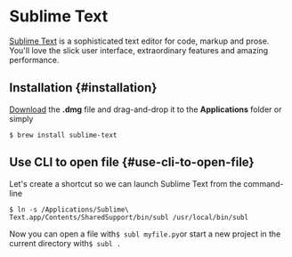 # Sublime Text

[Sublime Text](http://www.sublimetext.com/) is a sophisticated text editor for code, markup and prose. You'll love the slick user interface, extraordinary features and amazing performance.

## Installation {#installation}

[Download](http://www.sublimetext.com/) the **.dmg** file and drag-and-drop it to the **Applications** folder or simply

```text
$ brew install sublime-text
```

## Use CLI to open file {#use-cli-to-open-file}

Let's create a shortcut so we can launch Sublime Text from the command-line

```text
$ ln -s /Applications/Sublime\ Text.app/Contents/SharedSupport/bin/subl /usr/local/bin/subl
```

Now you can open a file with`$ subl myfile.py`or start a new project in the current directory with`$ subl .`

